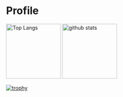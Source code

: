 # Profile
<p align="left"> 
  <img alt="Top Langs" height="150px" src="https://github-readme-stats.vercel.app/api/top-langs/?username=kojake&layout=compact&count_private=true&show_icons=true&theme=onedark" />
  <img alt="github stats" height="150px" src="https://github-readme-stats.vercel.app/api?username=kojake&count_private=true&show_icons=true&show_icons=true&theme=onedark" />
</p>

[![trophy](https://github-profile-trophy.vercel.app/?username=kojake&theme=onedark&column=7
)](https://github.com/ryo-ma/github-profile-trophy)
